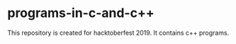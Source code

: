 # programs-in-c-and-c++
This repository is created for hacktoberfest 2019. It contains c++ programs.
